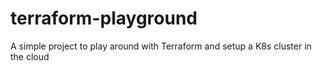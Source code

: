 # terraform-playground
A simple project to play around with Terraform and setup a K8s cluster in the cloud

